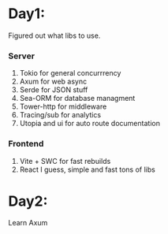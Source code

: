 # Day1:
Figured out what libs to use. 

### Server
1. Tokio for general concurrrency
2. Axum for web async
3. Serde for JSON stuff
4. Sea-ORM for database managment 
5. Tower-http for middleware
6. Tracing/sub for analytics
7. Utopia and ui for auto route documentation

### Frontend 
1. Vite + SWC for fast rebuilds
2. React I guess, simple and fast tons of libs

# Day2:
Learn Axum 
